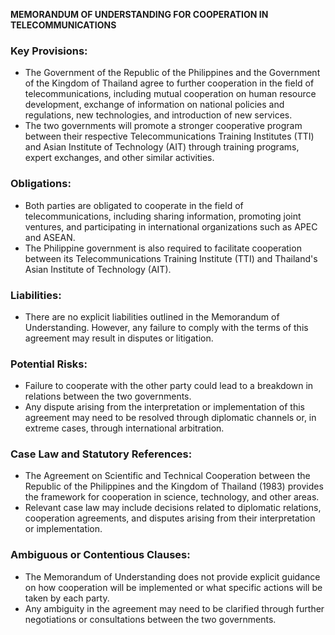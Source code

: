 **MEMORANDUM OF UNDERSTANDING FOR COOPERATION IN TELECOMMUNICATIONS**

### Key Provisions:

*   The Government of the Republic of the Philippines and the Government of the Kingdom of Thailand agree to further cooperation in the field of telecommunications, including mutual cooperation on human resource development, exchange of information on national policies and regulations, new technologies, and introduction of new services.
*   The two governments will promote a stronger cooperative program between their respective Telecommunications Training Institutes (TTI) and Asian Institute of Technology (AIT) through training programs, expert exchanges, and other similar activities.

### Obligations:

*   Both parties are obligated to cooperate in the field of telecommunications, including sharing information, promoting joint ventures, and participating in international organizations such as APEC and ASEAN.
*   The Philippine government is also required to facilitate cooperation between its Telecommunications Training Institute (TTI) and Thailand's Asian Institute of Technology (AIT).

### Liabilities:

*   There are no explicit liabilities outlined in the Memorandum of Understanding. However, any failure to comply with the terms of this agreement may result in disputes or litigation.

### Potential Risks:

*   Failure to cooperate with the other party could lead to a breakdown in relations between the two governments.
*   Any dispute arising from the interpretation or implementation of this agreement may need to be resolved through diplomatic channels or, in extreme cases, through international arbitration.

### Case Law and Statutory References:

*   The Agreement on Scientific and Technical Cooperation between the Republic of the Philippines and the Kingdom of Thailand (1983) provides the framework for cooperation in science, technology, and other areas.
*   Relevant case law may include decisions related to diplomatic relations, cooperation agreements, and disputes arising from their interpretation or implementation.

### Ambiguous or Contentious Clauses:

*   The Memorandum of Understanding does not provide explicit guidance on how cooperation will be implemented or what specific actions will be taken by each party.
*   Any ambiguity in the agreement may need to be clarified through further negotiations or consultations between the two governments.